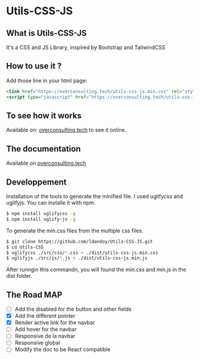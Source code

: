 # Utils-CSS-JS

## What is Utils-CSS-JS

It's a CSS and JS Library, inspired by Bootstrap and TailwindCSS


## How to use it ?

Add those line in your html page:

```html
<link href="https://overconsulting.tech/utils-css-js.min.css" rel="stylesheet" />
<script type="javascript" href="https://overconsulting.tech/utils-css-js.min.js"></script>
```

## To see how it works

Available on: [overconsulting.tech](https://overconsulting.tech) to see it online.


## The documentation

Available on [overconsulting.tech](https://overconsulting.tech)


## Developpement

Installation of the tools to generate the minified file. I used uglifycss and uglifyjs. You can installe it with npm.

```bash
$ npm install uglifycss -g
$ npm install uglify-js -g
```
To generate the min.css files from the multiple css files.

```bash
$ git clone https://github.com/ldandoy/Utils-CSS-JS.git
$ cd Utils-CSS
$ uglifycss ./src/css/*.css > ./dist/utils-css-js.min.css
$ uglifyjs ./src/js/*.js > ./dist/utils-css-js.min.js
```
After runngin this commandn, you will found the min.css and min.js in the dist folder.

## The Road MAP

- [ ] Add the disabled for the button and other fields
- [x] Add the different pointer
- [x] Render active link for the navbar
- [ ] Add hover for the navbar
- [ ] Responsive de la navbar
- [ ] Responsive global
- [ ] Modify the doc to be React compatible